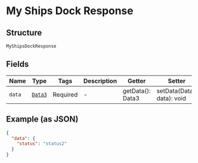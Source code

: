 
# My Ships Dock Response

## Structure

`MyShipsDockResponse`

## Fields

| Name | Type | Tags | Description | Getter | Setter |
|  --- | --- | --- | --- | --- | --- |
| `data` | [`Data3`](../../doc/models/data-3.md) | Required | - | getData(): Data3 | setData(Data3 data): void |

## Example (as JSON)

```json
{
  "data": {
    "status": "status2"
  }
}
```

